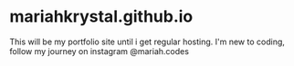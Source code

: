 # mariahkrystal.github.io
This will be my portfolio site until i get regular hosting.
I'm new to coding, follow my journey on instagram @mariah.codes
